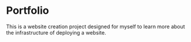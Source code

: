 # Portfolio
This is a website creation project designed for myself to learn more about the infrastructure of deploying a website.
